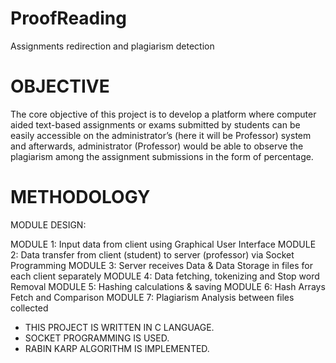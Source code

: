 # ProofReading
Assignments redirection and plagiarism detection


# OBJECTIVE

The core objective of this project is to develop a platform where
computer aided text-based assignments or exams submitted by
students can be easily accessible on the administrator’s (here it will be
Professor) system and afterwards, administrator (Professor) would be
able to observe the plagiarism among the assignment submissions in the form 
of percentage.



# METHODOLOGY

MODULE DESIGN:

MODULE 1: Input data from client using Graphical User Interface
MODULE 2: Data transfer from client (student) to server (professor) via Socket Programming
MODULE 3: Server receives Data & Data Storage in files for each client separately
MODULE 4: Data fetching, tokenizing and Stop word Removal
MODULE 5: Hashing calculations & saving
MODULE 6: Hash Arrays Fetch and Comparison
MODULE 7: Plagiarism Analysis between files collected


- THIS PROJECT IS WRITTEN IN C LANGUAGE.
- SOCKET PROGRAMMING IS USED.
- RABIN KARP ALGORITHM IS IMPLEMENTED.
